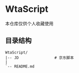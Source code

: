 # WtaScript
本仓库仅供个人收藏使用
##  目录结构
    WtaScript/
    |-- JD                # 京东脚本
    |   
    `-- README.md
